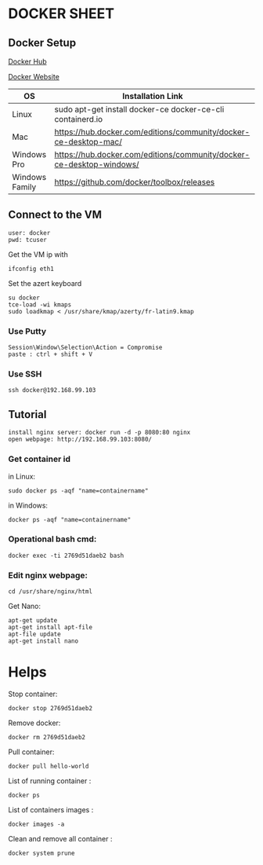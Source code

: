 # DOCKER SHEET
## Docker Setup
[Docker Hub](https://hub.docker.com/)

[Docker Website](https://www.docker.com/)

OS | Installation Link
------------ | -------------
Linux |  sudo apt-get install docker-ce docker-ce-cli containerd.io
Mac | https://hub.docker.com/editions/community/docker-ce-desktop-mac/
Windows Pro | https://hub.docker.com/editions/community/docker-ce-desktop-windows/
Windows Family | https://github.com/docker/toolbox/releases

## Connect to the VM
```
user: docker
pwd: tcuser
```

Get the VM ip with 
```
ifconfig eth1
```

Set the azert keyboard
```
su docker
tce-load -wi kmaps
sudo loadkmap < /usr/share/kmap/azerty/fr-latin9.kmap
```

### Use Putty
```
Session\Window\Selection\Action = Compromise
paste : ctrl + shift + V
```
### Use SSH
```
ssh docker@192.168.99.103
```
## Tutorial
```
install nginx server: docker run -d -p 8080:80 nginx
open webpage: http://192.168.99.103:8080/
```

### Get container id
in Linux: 
```
sudo docker ps -aqf "name=containername"
```
in Windows: 
```
docker ps -aqf "name=containername"
```

### Operational bash cmd: 
```
docker exec -ti 2769d51daeb2 bash
```

### Edit nginx webpage:
```
cd /usr/share/nginx/html
```

Get Nano:
```
apt-get update
apt-get install apt-file
apt-file update
apt-get install nano
```

# Helps
Stop container: 
```
docker stop 2769d51daeb2 
```
Remove docker: 
```
docker rm 2769d51daeb2 
```
Pull container: 
```
docker pull hello-world
```
List of running container : 
```
docker ps
```
List of containers images : 
```
docker images -a
```
Clean and remove all container : 
```
docker system prune
```
